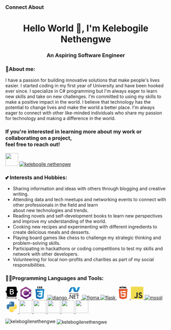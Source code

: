 <!DOCTYPE html>
<html lang="en">
  <head>
   <link rel="stylesheet" href="https://cdn.jsdelivr.net/gh/devicons/devicon@v2.15.1/devicon.min.css">    
  </head>
<body>
<h3 align="left">Connect About<h1 align="center">Hello World 👋, I'm Kelebogile Nethengwe</h1>

<h3 align="center">An Aspiring Software Engineer</h3>
  
  
<h3 align="left">🦋About me:</h3>
  
I have a passion for building innovative solutions that make people's lives easier.
I started coding in my first year of University and have been hooked ever since.
I specialize in C# programming but I'm always eager to learn new skills and take on new challenges.
I'm committed to using my skills to make a positive impact in the world.
I believe that technology has the potential to change lives and make the world a better place.
I'm always eager to connect with other like-minded individuals who share my passion for technology and making a difference in the world. 
  
<h3 align="left">If you're interested in learning more about my work or collaborating on a project,<br> feel free to reach out!</h3>
  <a href="https://www.linkedin.com/in/kelebogile-nethengwe-5a8981212/"><img src="https://cdn.jsdelivr.net/gh/devicons/devicon/icons/linkedin/linkedin-original.svg" width="40" height="40"></a> <a href="https://www.hackerrank.com/kelebogile nethengwe" target="blank"><img src="https://raw.githubusercontent.com/rahuldkjain/github-profile-readme-generator/master/src/images/icons/Social/hackerrank.svg" alt="kelebogile nethengwe" height="40" width="40" /></a>
  
<h3 align="left">💕 Interests and Hobbies:</h3>
<ul>
<li>Sharing information and ideas with others through blogging and creative writing.</li>
<li>Attending data and tech meetups and networking events to connect with other professionals in the field and learn  
  <br>about new technologies and trends.</li>
<li>Reading novels and self-development books to learn new perspectives and improve my understanding of the world.</li>
<li>Cooking new recipes and experimenting with different ingredients to create delicious meals and desserts.</li>
<li>Playing board games like chess to challenge my strategic thinking and problem-solving skills.</li>
<li>Participating in hackathons or coding competitions to test my skills and network with other developers.</li>
<li>Volunteering for local non-profits and charities as part of my social responsibilities. 
  </ul>


<h3 align="left">👩‍💻Programming Languages and Tools:</h3>
<p align="left"> <a href="https://getbootstrap.com" target="_blank" rel="noreferrer"> <img src="https://raw.githubusercontent.com/devicons/devicon/master/icons/bootstrap/bootstrap-plain-wordmark.svg" alt="bootstrap" width="40" height="40"/> </a> <a href="https://www.w3schools.com/cs/" target="_blank" rel="noreferrer"> <img src="https://raw.githubusercontent.com/devicons/devicon/master/icons/csharp/csharp-original.svg" alt="csharp" width="40" height="40"/> </a> <a href="https://www.w3schools.com/css/" target="_blank" rel="noreferrer"> <img src="https://raw.githubusercontent.com/devicons/devicon/master/icons/css3/css3-original-wordmark.svg" alt="css3" width="40" height="40"/> </a> <a href="https://www.djangoproject.com/" target="_blank" rel="noreferrer"> <img src="https://cdn.worldvectorlogo.com/logos/django.svg" alt="django" width="40" height="40"/> </a> <a href="https://dotnet.microsoft.com/" target="_blank" rel="noreferrer"> <img src="https://raw.githubusercontent.com/devicons/devicon/master/icons/dot-net/dot-net-original-wordmark.svg" alt="dotnet" width="40" height="40"/> </a> <a href="https://www.figma.com/" target="_blank" rel="noreferrer"> <img src="https://www.vectorlogo.zone/logos/figma/figma-icon.svg" alt="figma" width="40" height="40"/> </a> <a href="https://flask.palletsprojects.com/" target="_blank" rel="noreferrer"> <img src="https://www.vectorlogo.zone/logos/pocoo_flask/pocoo_flask-icon.svg" alt="flask" width="40" height="40"/> </a> <a href="https://www.w3.org/html/" target="_blank" rel="noreferrer"> <img src="https://raw.githubusercontent.com/devicons/devicon/master/icons/html5/html5-original-wordmark.svg" alt="html5" width="40" height="40"/> </a> <a href="https://developer.mozilla.org/en-US/docs/Web/JavaScript" target="_blank" rel="noreferrer"> <img src="https://raw.githubusercontent.com/devicons/devicon/master/icons/javascript/javascript-original.svg" alt="javascript" width="40" height="40"/> </a>  <a href="https://www.microsoft.com/en-us/sql-server" target="_blank" rel="noreferrer"> <img src="https://www.svgrepo.com/show/303229/microsoft-sql-server-logo.svg" alt="mssql" width="40" height="40"/> </a>  <a href="https://www.python.org" target="_blank" rel="noreferrer"> <img src="https://raw.githubusercontent.com/devicons/devicon/master/icons/python/python-original.svg" alt="python" width="40" height="40"/> </a> <a href="https://devicon.dev/">
            <img src="https://cdn.jsdelivr.net/gh/devicons/devicon/icons/visualstudio/visualstudio-plain.svg"
          width="40" height="40"/>
          </a><a href="https://devicon.dev/">
            <img src="https://cdn.jsdelivr.net/gh/devicons/devicon/icons/canva/canva-original.svg" width="40" height="40"/>
  </a><a href="https://devicon.dev/">
            <img src="https://cdn.jsdelivr.net/gh/devicons/devicon/icons/devicon/devicon-original.svg" width="40" height="40"/>
          </a><a href="https://devicon.dev/"><img src="https://cdn.jsdelivr.net/gh/devicons/devicon/icons/github/github-original.svg" width="40" height="40"/>
          </a><a href="https://devicon.dev/"><img src="https://cdn.jsdelivr.net/gh/devicons/devicon/icons/vscode/vscode-original.svg"
                                                  width="40" height="40"/></a> </p>
  
  

<p><img align="left" src="https://github-readme-stats.vercel.app/api/top-langs?username=kelebogilenethengwe&show_icons=true&locale=en&layout=compact" alt="kelebogilenethengwe" /></p>

<p>&nbsp;<img align="center" src="https://github-readme-stats.vercel.app/api?username=kelebogilenethengwe&show_icons=true&locale=en" alt="kelebogilenethengwe" /></p>
  </body>
